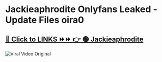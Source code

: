 
 # Jackieaphrodite Onlyfans Leaked - Update Files oira0

## <h2><a href="https://clipsfans.com/Jackieaphrodite&ref=git">🔗 Click to LINKS ⏩⏩ 👉 🟢 Jackieaphrodite </a></h2>

<a href="https://clipsfans.com/Jackieaphrodite&ref=git" rel="nofollow" data-target="animated-image.originalLink"><img src="https://i.ibb.co.com/xMMVF88/686577567.gif" alt="Viral Video Original" style="max-width: 100%; display: inline-block;" data-target="animated-image.originalImage"></a>

